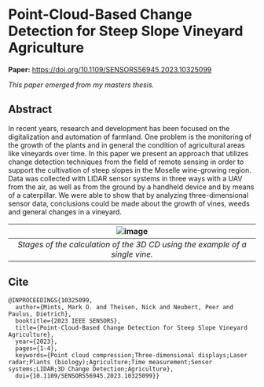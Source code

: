# Point-Cloud-Based Change Detection for Steep Slope Vineyard Agriculture

**Paper:** https://doi.org/10.1109/SENSORS56945.2023.10325099

_This paper emerged from my masters thesis._

## Abstract
In recent years, research and development has been focused on the digitalization and automation of farmland. One problem is the monitoring of the growth of the plants and in general the condition of agricultural areas like vineyards over time. In this paper we present an approach that utilizes change detection techniques from the field of remote sensing in order to support the cultivation of steep slopes in the Moselle wine-growing region. Data was collected with LIDAR sensor systems in three ways with a UAV from the air, as well as from the ground by a handheld device and by means of a caterpillar. We were able to show that by analyzing three-dimensional sensor data, conclusions could be made about the growth of vines, weeds and general changes in a vineyard.

| ![image](https://github.com/user-attachments/assets/de3b2e48-12ac-4382-a792-265eef7e440d)| 
|:--:| 
| *Stages of the calculation of the 3D CD using the example of a single vine.* |

## Cite
```
@INPROCEEDINGS{10325099,
  author={Mints, Mark O. and Theisen, Nick and Neubert, Peer and Paulus, Dietrich},
  booktitle={2023 IEEE SENSORS}, 
  title={Point-Cloud-Based Change Detection for Steep Slope Vineyard Agriculture}, 
  year={2023},
  pages={1-4},
  keywords={Point cloud compression;Three-dimensional displays;Laser radar;Plants (biology);Agriculture;Time measurement;Sensor systems;LIDAR;3D Change Detection;Agriculture},
  doi={10.1109/SENSORS56945.2023.10325099}}
```
